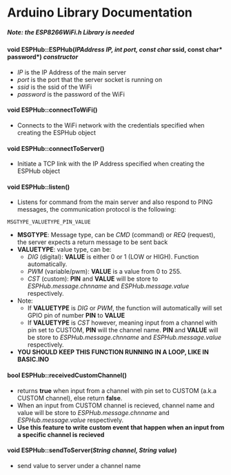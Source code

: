 # Arduino Library Documentation
##### Note: the ESP8266WiFi.h Library is needed

#### void ESPHub::ESPHub(*IPAddress IP, int port, const char* ssid, const char* password*) *constructor*
+ *IP* is the IP Address of the main server
+ *port* is the port that the server socket is running on
+ *ssid* is the ssid of the WiFi
+ *password* is the password of the WiFi

#### void ESPHub::connectToWiFi()
+ Connects to the WiFi network with the credentials specified when creating the ESPHub object

#### void ESPHub::connectToServer()
+ Initiate a TCP link with the IP Address specified when creating the ESPHub object

#### void ESPHub::listen()
+ Listens for command from the main server and also respond to PING messages, the communication protocol is the following:  
```
MSGTYPE_VALUETYPE_PIN_VALUE
```
+ **MSGTYPE**: Message type, can be *CMD* (command) or *REQ* (request), the server expects a return message to be sent back 
+ **VALUETYPE**: value type, can be:
    - *DIG* (digital): **VALUE** is either 0 or 1 (LOW or HIGH). Function automatically.
    - *PWM* (variable/pwm): **VALUE** is a value from 0 to 255.
    - *CST* (custom): **PIN** and **VALUE** will be store to *ESPHub.message.chnname* and *ESPHub.message.value* respectively.
+ Note: 
    - If **VALUETYPE** is *DIG* or *PWM*, the function will automatically will set GPIO pin of number **PIN** to **VALUE**
    - If **VALUETYPE** is *CST* however, meaning input from a channel with pin set to CUSTOM, **PIN** will the channel name. **PIN** and **VALUE** will be store to *ESPHub.message.chnname* and *ESPHub.message.value* respectively.
+ **YOU SHOULD KEEP THIS FUNCTION RUNNING IN A LOOP, LIKE IN BASIC.INO**

#### bool ESPHub::receivedCustomChannel()
+ returns **true** when input from a channel with pin set to CUSTOM (a.k.a CUSTOM channel), else return **false**.
+ When an input from CUSTOM channel is recieved, channel name and value will be store to *ESPHub.message.chnname* and *ESPHub.message.value* respectively.
+ **Use this feature to write custom event that happen when an input from a specific channel is recieved** 

#### void ESPHub::sendToServer(*String channel, String value*)
+ send value to server under a channel name 
